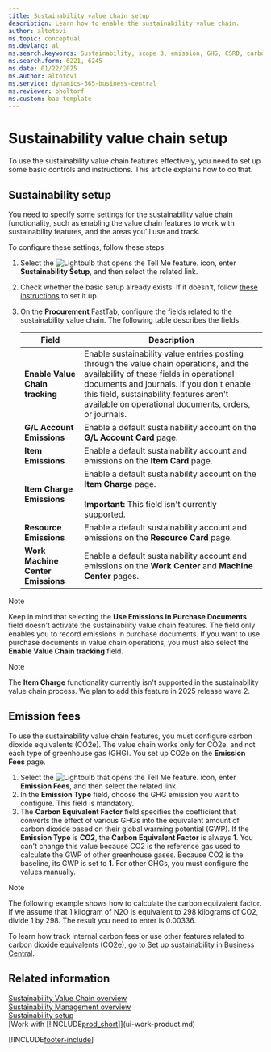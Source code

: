 ```yaml
---
title: Sustainability value chain setup
description: Learn how to enable the sustainability value chain.
author: altotovi
ms.topic: conceptual
ms.devlang: al
ms.search.keywords: Sustainability, scope 3, emission, GHG, CSRD, carbon, CO2, CO2e, value chain, setup
ms.search.form: 6221, 6245
ms.date: 01/22/2025
ms.author: altotovi
ms.service: dynamics-365-business-central
ms.reviewer: bholtorf
ms.custom: bap-template
---
```


# Sustainability value chain setup

To use the sustainability value chain features effectively, you need to set up some basic controls and instructions. This article explains how to do that.

## Sustainability setup  

You need to specify some settings for the sustainability value chain functionality, such as enabling the value chain features to work with sustainability features, and the areas you'll use and track.  

To configure these settings, follow these steps:  

1. Select the ![Lightbulb that opens the Tell Me feature.](media/ui-search/search_small.png "Tell me what you want to do") icon, enter **Sustainability Setup**, and then select the related link.
2. Check whether the basic setup already exists. If it doesn't, follow [these instructions](finance-sustainability-setup.md) to set it up.  
3. On the **Procurement** FastTab, configure the fields related to the sustainability value chain. The following table describes the fields.

    | Field | Description |
    |-------|-------------|
    | **Enable Value Chain tracking** | Enable sustainability value entries posting through the value chain operations, and the availability of these fields in operational documents and journals. If you don't enable this field, sustainability features aren't available on operational documents, orders, or journals. |
    | **G/L Account Emissions** | Enable a default sustainability account on the **G/L Account Card** page. |
    | **Item Emissions** | Enable a default sustainability account and emissions on the **Item Card** page. |
    | **Item Charge Emissions** | Enable a default sustainability account on the **Item Charge** page.</br></br> **Important:** This field isn't currently supported. |
    | **Resource Emissions** | Enable a default sustainability account and emissions on the **Resource Card** page. |
    | **Work Machine Center Emissions** | Enable a default sustainability account and emissions on the **Work Center** and **Machine Center** pages. |

> [!NOTE]
> Keep in mind that selecting the **Use Emissions In Purchase Documents** field doesn't activate the sustainability value chain features. The field only enables you to record emissions in purchase documents. If you want to use purchase documents in value chain operations, you must also select the **Enable Value Chain tracking** field.  

> [!NOTE]
> The **Item Charge** functionality currently isn't supported in the sustainability value chain process. We plan to add this feature in 2025 release wave 2.  

## Emission fees  

To use the sustainability value chain features, you must configure carbon dioxide equivalents (CO2e). The value chain works only for CO2e, and not each type of greenhouse gas (GHG). You set up CO2e on the **Emission Fees** page.

1. Select the ![Lightbulb that opens the Tell Me feature.](media/ui-search/search_small.png "Tell me what you want to do") icon, enter **Emission Fees**, and then select the related link.
2. In the **Emission Type** field, choose the GHG emission you want to configure. This field is mandatory.
3. The **Carbon Equivalent Factor** field specifies the coefficient that converts the effect of various GHGs into the equivalent amount of carbon dioxide based on their global warming potential (GWP). If the **Emission Type** is **CO2**, the **Carbon Equivalent Factor** is always **1**. You can't change this value because CO2 is the reference gas used to calculate the GWP of other greenhouse gases. Because CO2 is the baseline, its GWP is set to **1**. For other GHGs, you must configure the values manually.  

> [!NOTE]
> The following example shows how to calculate the carbon equivalent factor. If we assume that 1 kilogram of N2O is equivalent to 298 kilograms of CO2, divide 1 by 298. The result you need to enter is 0.00336.  

To learn how track internal carbon fees or use other features related to carbon dioxide equivalents (CO2e), go to [Set up sustainability in Business Central](finance-sustainability-setup.md).

## Related information  

[Sustainability Value Chain overview](value-chain-howto-overview.md)  
[Sustainability Management overview](finance-manage-sustainability.md)  
[Sustainability setup](finance-sustainability-setup.md)  
[Work with [!INCLUDE[prod_short](includes/prod_short.md)]](ui-work-product.md)  

[!INCLUDE[footer-include](includes/footer-banner.md)]
